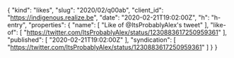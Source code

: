{
  "kind": "likes",
  "slug": "2020/02/q00ab",
  "client_id": "https://indigenous.realize.be",
  "date": "2020-02-21T19:02:00Z",
  "h": "h-entry",
  "properties": {
    "name": [
      "Like of @ItsProbablyAlex's tweet"
    ],
    "like-of": [
      "https://twitter.com/ItsProbablyAlex/status/1230883617250959361"
    ],
    "published": [
      "2020-02-21T19:02:00Z"
    ],
    "syndication": [
      "https://twitter.com/ItsProbablyAlex/status/1230883617250959361"
    ]
  }
}

